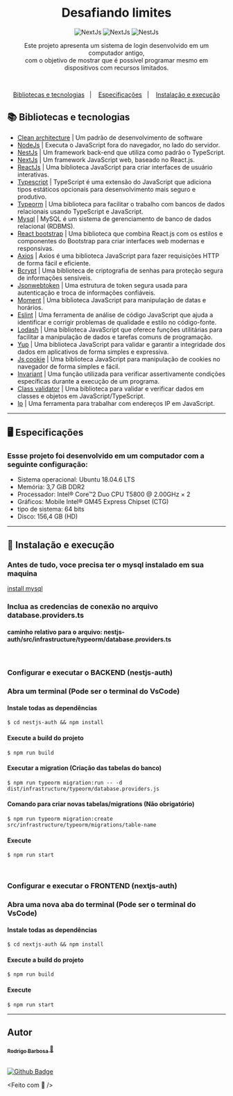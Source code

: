<h1 align="center">Desafiando limites</h1>

<p align="center">
  <img alt="NextJs" src="https://img.shields.io/badge/NodeJs-%3E%3D%2016-green?style=flat-square" />
  <img alt="NextJs" src="https://img.shields.io/badge/NextJs-%3E%3D%2013-green?style=flat-square" />
  <img alt="NestJs" src="https://img.shields.io/badge/NextJs-%3E%3D%209-green?style=flat-square" />
</p>

<p align="center">
  Este projeto apresenta um sistema de login desenvolvido em um computador antigo, </br>
  com o objetivo de mostrar que é possível programar mesmo em dispositivos com recursos limitados.
</p>

</br>

<p align="center">
  <a href="#-Bibliotecas-e-tecnologias">Bibliotecas e tecnologias</a>&nbsp;&nbsp;&nbsp;|&nbsp;&nbsp;&nbsp;
  <a href="#-Especificações">Especificações</a>&nbsp;&nbsp;&nbsp;|&nbsp;&nbsp;&nbsp;
  <a href="#-Instalação-e-execução">Instalação e execução</a>
</p>

## 📚 Bibliotecas e tecnologias

- [Clean architecture](https://www.google.com/search?q=o+que+%C3%A9+clean+architecture) | Um padrão de desenvolvimento de software
- [NodeJs](https://nodejs.org/) | Executa o JavaScript fora do navegador, no lado do servidor.
- [NestJs](https://nestjs.com/) | Um framework back-end que utiliza como padrão o TypeScript.
- [NextJs](https://nextjs.org/) | Um framework JavaScript web, baseado no React.js.
- [ReactJs](https://react.dev/) | Uma biblioteca JavaScript para criar interfaces de usuário interativas.
- [Typescript](https://www.typescriptlang.org/) | TypeScript é uma extensão do JavaScript que adiciona tipos estáticos opcionais para desenvolvimento mais seguro e produtivo.
- [Typeorm](https://typeorm.io/) | Uma biblioteca para facilitar o trabalho com bancos de dados relacionais usando TypeScript e JavaScript.
- [Mysql](https://www.mysql.com/) | MySQL é um sistema de gerenciamento de banco de dados relacional (RDBMS).
- [React bootstrap](https://react-bootstrap.netlify.app/) | Uma biblioteca que combina React.js com os estilos e componentes do Bootstrap para criar interfaces web modernas e responsivas.
- [Axios](https://axios-http.com/ptbr/docs/intro) | Axios é uma biblioteca JavaScript para fazer requisições HTTP de forma fácil e eficiente.
- [Bcrypt](https://www.npmjs.com/package/bcrypt) | Uma biblioteca de criptografia de senhas para proteção segura de informações sensíveis.
- [Jsonwebtoken](https://www.npmjs.com/package/jsonwebtoken) | Uma estrutura de token segura usada para autenticação e troca de informações confiáveis.
- [Moment](https://www.npmjs.com/package/moment) | Uma biblioteca JavaScript para manipulação de datas e horários.
- [Eslint](https://eslint.org/) | Uma ferramenta de análise de código JavaScript que ajuda a identificar e corrigir problemas de qualidade e estilo no código-fonte.
- [Lodash](https://lodash.com/) | Uma biblioteca JavaScript que oferece funções utilitárias para facilitar a manipulação de dados e tarefas comuns de programação.
- [Yup](https://www.npmjs.com/package/yup) | Uma biblioteca JavaScript para validar e garantir a integridade dos dados em aplicativos de forma simples e expressiva.
- [Js cookie](https://www.npmjs.com/package/js-cookie) | Uma biblioteca JavaScript para manipulação de cookies no navegador de forma simples e fácil.
- [Invariant](https://www.npmjs.com/package/invariant) | Uma função utilizada para verificar assertivamente condições específicas durante a execução de um programa.
- [Class validator](https://www.npmjs.com/package/class-validator) | Uma biblioteca para validar e verificar dados em classes e objetos em JavaScript/TypeScript.
- [Ip](https://www.npmjs.com/package/ip) | Uma ferramenta para trabalhar com endereços IP em JavaScript. 

----

## 🖥 Especificações
### Essse projeto foi desenvolvido em um computador com a seguinte configuração:
- Sistema operacional: Ubuntu 18.04.6 LTS
- Memória: 3,7 GiB DDR2
- Processador: Intel® Core™2 Duo CPU T5800 @ 2.00GHz × 2 
- Gráficos: Mobile Intel® GM45 Express Chipset (CTG)
- tipo de sistema: 64 bits
- Disco: 156,4 GB (HD)

---- 

## 🧩 Instalação e execução

### Antes de tudo, voce precisa ter o mysql instalado em sua maquina 
[install mysql](https://www.google.com/search?q=install+mysql)

### Inclua as credencias de conexão no arquivo database.providers.ts
#### caminho relativo para o arquivo: nestjs-auth/src/infrastructure/typeorm/database.providers.ts

<br />

### Configurar e executar o BACKEND (nestjs-auth)
### Abra um terminal (Pode ser o terminal do VsCode)

#### Instale todas as dependências
    $ cd nestjs-auth && npm install

#### Execute a build do projeto
    $ npm run build

#### Executar a migration (Criação das tabelas do banco)
    $ npm run typeorm migration:run -- -d dist/infrastructure/typeorm/database.providers.js

#### Comando para criar novas tabelas/migrations (Não obrigatório)
    $ npm run typeorm migration:create src/infrastructure/typeorm/migrations/table-name

#### Execute
    $ npm run start

<br />

### Configurar e executar o FRONTEND (nextjs-auth)
### Abra uma nova aba do terminal (Pode ser o terminal do VsCode)

#### Instale todas as dependências
    $ cd nextjs-auth && npm install

#### Execute a build do projeto
    $ npm run build

#### Execute
    $ npm run start

----

## Autor

<a href="https://www.linkedin.com/in/rodrigo-barbosa-7a1429157/">
 <sub>
    <b>Rodrigo Barbosa</b>
 </sub>
</a>
<a href="#" title="Rocket">🚀</a>

 <br />
 <br />

[![Github Badge](https://img.shields.io/github/followers/rodrigobarbosa12?style=social&link=https://github.com/rodrigobarbosa12)](https://github.com/rodrigobarbosa12)

<Feito com 💙 />
